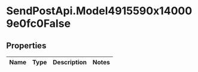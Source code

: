 # SendPostApi.Model4915590x140009e0fc0False

## Properties
Name | Type | Description | Notes
------------ | ------------- | ------------- | -------------


